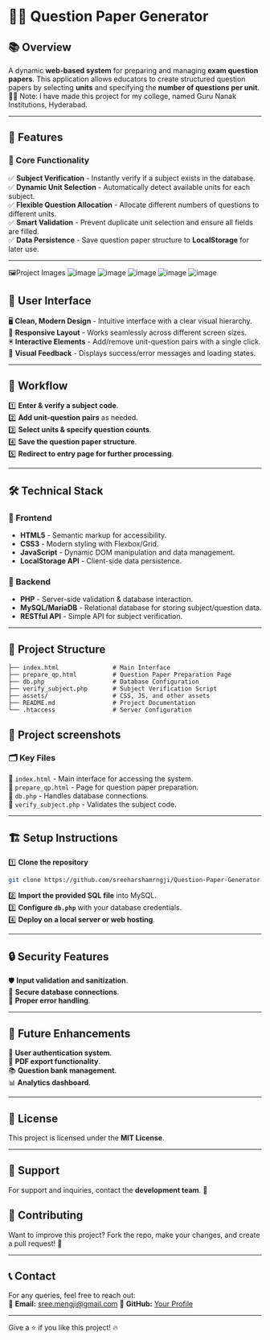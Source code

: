 # 📄✨ Question Paper Generator

## 📚 Overview
A dynamic **web-based system** for preparing and managing **exam question papers**. This application allows educators to create structured question papers by selecting **units** and specifying the **number of questions per unit**. 🏫📝
Note: I have made this project for my college, named Guru Nanak Institutions, Hyderabad. 

---

## 🚀 Features

### 🎯 Core Functionality
✅ **Subject Verification** - Instantly verify if a subject exists in the database.  
✅ **Dynamic Unit Selection** - Automatically detect available units for each subject.  
✅ **Flexible Question Allocation** - Allocate different numbers of questions to different units.  
✅ **Smart Validation** - Prevent duplicate unit selection and ensure all fields are filled.  
✅ **Data Persistence** - Save question paper structure to **LocalStorage** for later use.  

---


🖼️Project Images
![image](https://github.com/user-attachments/assets/fdaa4e51-d0e0-48c0-9024-fe3952d0f284)
![image](https://github.com/user-attachments/assets/7b60bd3a-a2c1-4ff4-979e-bd0d21fb9598)
![image](https://github.com/user-attachments/assets/26d6d89e-d231-429a-8c63-c5ab863c9483)
![image](https://github.com/user-attachments/assets/a241269c-eb69-4c94-adf2-1e18a6b28c1e)
![image](https://github.com/user-attachments/assets/6ad5553c-3325-4581-9863-4eb16cbd1910)


## 🎨 User Interface
🖥️ **Clean, Modern Design** - Intuitive interface with a clear visual hierarchy.  
📱 **Responsive Layout** - Works seamlessly across different screen sizes.  
🖲️ **Interactive Elements** - Add/remove unit-question pairs with a single click.  
🔔 **Visual Feedback** - Displays success/error messages and loading states.  

---

## 🔄 Workflow
1️⃣ **Enter & verify a subject code**.  
2️⃣ **Add unit-question pairs** as needed.  
3️⃣ **Select units & specify question counts**.  
4️⃣ **Save the question paper structure**.  
5️⃣ **Redirect to entry page for further processing**.  

---

## 🛠️ Technical Stack

### 🎨 Frontend
- **HTML5** - Semantic markup for accessibility.  
- **CSS3** - Modern styling with Flexbox/Grid.  
- **JavaScript** - Dynamic DOM manipulation and data management.  
- **LocalStorage API** - Client-side data persistence.  

### 🔧 Backend
- **PHP** - Server-side validation & database interaction.  
- **MySQL/MariaDB** - Relational database for storing subject/question data.  
- **RESTful API** - Simple API for subject verification.  

---

## 📁 Project Structure
```
├── index.html               # Main Interface
├── prepare_qp.html          # Question Paper Preparation Page
├── db.php                   # Database Configuration
├── verify_subject.php       # Subject Verification Script
├── assets/                  # CSS, JS, and other assets
├── README.md                # Project Documentation
└── .htaccess                # Server Configuration
```

## 📁 Project screenshots



### 🗂️ Key Files
📌 `index.html` - Main interface for accessing the system.  
📌 `prepare_qp.html` - Page for question paper preparation.  
📌 `db.php` - Handles database connections.  
📌 `verify_subject.php` - Validates the subject code.  

---

## 🏗️ Setup Instructions
1️⃣ **Clone the repository**  
   ```sh
   git clone https://github.com/sreeharshamrngji/Question-Paper-Generator.git
   ```
2️⃣ **Import the provided SQL file** into MySQL.  
3️⃣ **Configure `db.php`** with your database credentials.  
4️⃣ **Deploy on a local server or web hosting**.  

---

## 🔒 Security Features
🛡️ **Input validation and sanitization**.  
🔑 **Secure database connections**.  
🚨 **Proper error handling**.  

---

## 🔮 Future Enhancements
🚀 **User authentication system**.  
📄 **PDF export functionality**.  
📚 **Question bank management**.  
📊 **Analytics dashboard**.  

---

## 📜 License
This project is licensed under the **MIT License**.  

---

## 📩 Support
For support and inquiries, contact the **development team**. 🤝


## 🤝 Contributing
Want to improve this project? Fork the repo, make your changes, and create a pull request! 🙌



---

## 📞 Contact
For any queries, feel free to reach out:  
📧 **Email:** sree.mengji@gmail.com 
🔗 **GitHub:** [Your Profile](https://github.com/sreeharshamengji)  

---

Give a ⭐ if you like this project! 🔥



